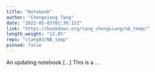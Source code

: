 ```yaml
---
title: "Notebook"
author: "Chengxiang Tang"
date: "2022-05-05T01:30:15Z"
link: "https://bookdown.org/tang_chengxiang/nb_temp/"
length_weight: "12.8%"
repo: "ctang83/NB_temp"
pinned: false
---
```


An updating notebook [...] This is a ...
